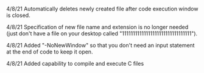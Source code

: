 4/8/21 Automatically deletes newly created file after code execution window is closed.

4/8/21 Specification of new file name and extension is no longer needed (just don't have a file on your desktop called "11111111111111111111111111111111").

4/8/21 Added "-NoNewWindow" so that you don't need an input statement at the end of code to keep it open.

4/8/21 Added capability to compile and execute C files
